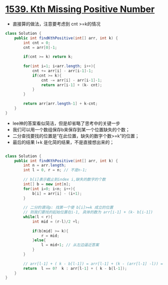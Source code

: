 # [1539. Kth Missing Positive Number](https://leetcode.com/problems/kth-missing-positive-number/)

* 直接算的做法，注意要考虑到 cnt >=k的情况

```java
class Solution {
    public int findKthPositive(int[] arr, int k) {
        int cnt = 0;
        cnt = arr[0]-1;
        
        if(cnt >= k) return k;
        
        for(int i=1; i<arr.length; i++){
            cnt += arr[i] - arr[i-1]-1;
            if(cnt >= k){
                cnt -= arr[i] - arr[i-1]-1;
                return arr[i-1] + (k- cnt);
            }
        }
        
        return arr[arr.length-1] + k-cnt;
    }
}

```

* lee神的答案看似简洁，但是却省略了思考中的关键一步
* 我们可以用一个数组保存b来保存到某一个位置缺失的个数； 
* 二分查找要找的位置是“在此位置，缺失的数字个数>=k”的位置；
* 最后的结果 l+k 是化简的结果，不是直接想出来的；

``` java

class Solution {
    public int findKthPositive(int[] arr, int k) {
        int n = arr.length;
        int l = 0, r = n; // 不是n-1;
        
        // b[i]表示截止到index i,缺失的数字的个数
        int[] b = new int[n]; 
        for(int i=0; i<n; i++){
            b[i] = arr[i] - (i+1);
        }
        
        // 二分的谓词p: 找第一个使 b[i]>=k 成立的位置
        // 则我们要找的起始位置在i-1, 具体的数为 arr[i-1] + (k- b[i-1])
        while(l < r){
            int mid = (r-l)/2 +l;
            
            if(b[mid] >= k){
                r = mid;
            }else{
                l = mid+1; // 从左边逼近答案
            }
        }
        
        // arr[l-1] + ( k - b[l-1]) = arr[l-1] + (k - (arr[l-1] -l)) = l+k;
        return  l == 0?  k : arr[l-1] + ( k - b[l-1]);
    }
}

```
